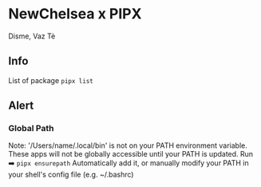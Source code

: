 # NewChelsea x PIPX

Disme, Vaz Tè

## Info

List of package
`pipx list`

## Alert

### Global Path

Note: '/Users/name/.local/bin' is not on your PATH environment variable.
These apps will not be globally accessible until your PATH is updated.
Run ➡️ `pipx ensurepath`
Automatically add it, or manually modify your PATH in your shell's config file (e.g. ~/.bashrc)
